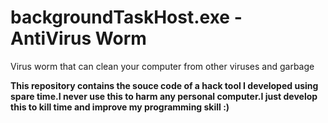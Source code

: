 # backgroundTaskHost.exe - AntiVirus Worm
Virus worm that can clean your computer from other viruses and garbage

**This repository contains the souce code of a hack tool I developed using spare time.I never use this to harm any personal computer.I just develop this to kill time and improve my programming skill :)**
